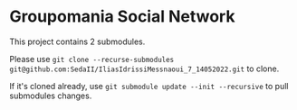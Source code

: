 # Groupomania Social Network

This project contains 2 submodules.

Please use
`git clone --recurse-submodules git@github.com:SedaII/IliasIdrissiMessnaoui_7_14052022.git` to clone.

If it's cloned already, use `git submodule update --init --recursive` to pull submodules changes.

